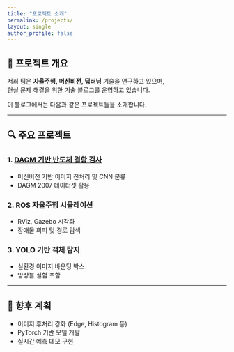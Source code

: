 ```yaml
---
title: "프로젝트 소개"
permalink: /projects/
layout: single
author_profile: false
---
```


## 🧠 프로젝트 개요

저희 팀은 **자율주행, 머신비전, 딥러닝** 기술을 연구하고 있으며,  
현실 문제 해결을 위한 기술 블로그를 운영하고 있습니다.

이 블로그에서는 다음과 같은 프로젝트들을 소개합니다.

---

## 🔍 주요 프로젝트

### 1. [DAGM 기반 반도체 결함 검사](/projects/dagm-defect-detection)
- 머신비전 기반 이미지 전처리 및 CNN 분류
- DAGM 2007 데이터셋 활용

### 2. ROS 자율주행 시뮬레이션
- RViz, Gazebo 시각화
- 장애물 회피 및 경로 탐색

### 3. YOLO 기반 객체 탐지
- 실환경 이미지 바운딩 박스
- 앙상블 실험 포함

---

## 🧩 향후 계획

- 이미지 후처리 강화 (Edge, Histogram 등)
- PyTorch 기반 모델 개발
- 실시간 예측 데모 구현

